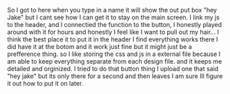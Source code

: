 So I got to here when you type in a name it will show the out put box "hey Jake" but I cant see how I can get it to stay on the main screen. 
I link my js to the header, and I connectied the function to the button, I honestly played around with it for hours and honestly I feel like I want to pull out my hair... I think the best place it to put it in the header I find everything works there I did have it at the botom and it work just fine but it might just be a prefference thing. 
so I like storing the css and js in a external file because I am able to keep everything separate from each design file. and it keeps me detailed and orginized. 
I tried to do that button thing I upload one that said "hey jake" but its only there for a second and then leaves I am sure Ill figure it out how to put it on later. 